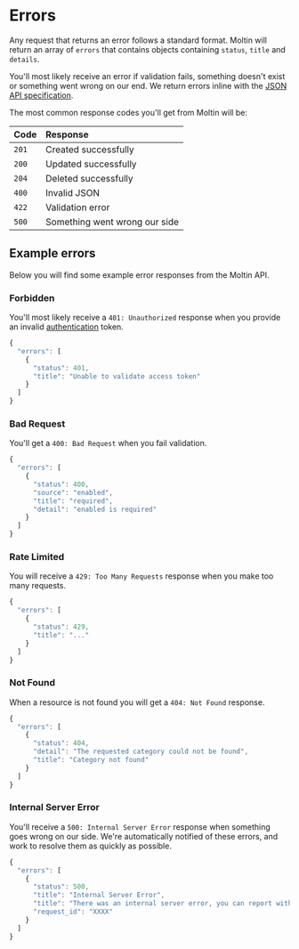 # Errors

Any request that returns an error follows a standard format. Moltin will return an array of `errors` that contains objects containing `status`, `title` and `details`.

You'll most likely receive an error if validation fails, something doesn't exist or something went wrong on our end. We return errors inline with the [JSON API specification](http://jsonapi.org/format/#error-objects).

The most common response codes you'll get from Moltin will be:

| **Code** | **Response** |
| :--- | :--- |
| `201` | Created successfully |
| `200` | Updated successfully |
| `204` | Deleted successfully |
| `400` | Invalid JSON |
| `422` | Validation error |
| `500` | Something went wrong our side |

## Example errors

Below you will find some example error responses from the Moltin API.

### Forbidden

You'll most likely receive a `401: Unauthorized` response when you provide an invalid [authentication](authentication/) token.

```javascript
{
  "errors": [
    {
      "status": 401,
      "title": "Unable to validate access token"
    }
  ]
}
```

### Bad Request

You'll get a `400: Bad Request` when you fail validation.

```javascript
{
  "errors": [
    {
      "status": 400,
      "source": "enabled",
      "title": "required",
      "detail": "enabled is required"
    }
  ]
}
```

### Rate Limited

You will receive a `429: Too Many Requests` response when you make too many requests.

```javascript
{
  "errors": [
    {
      "status": 429,
      "title": "..."
    }
  ]
}
```

### Not Found

When a resource is not found you will get a `404: Not Found` response.

```javascript
{
  "errors": [
    {
      "status": 404,
      "detail": "The requested category could not be found",
      "title": "Category not found"
    }
  ]
}
```

### Internal Server Error

You'll receive a `500: Internal Server Error` response when something goes wrong on our side. We're automatically notified of these errors, and work to resolve them as quickly as possible.

```javascript
{
  "errors": [
    {
      "status": 500,
      "title": "Internal Server Error",
      "title": "There was an internal server error, you can report with your request id.",
      "request_id": "XXXX"
    }
  ]
}
```

